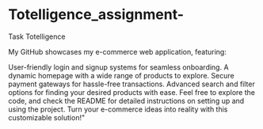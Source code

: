 # Totelligence_assignment-
Task  Totelligence 

My GitHub showcases my e-commerce web application, featuring:

User-friendly login and signup systems for seamless onboarding.
A dynamic homepage with a wide range of products to explore.
Secure payment gateways for hassle-free transactions.
Advanced search and filter options for finding your desired products with ease.
Feel free to explore the code, and check the README for detailed instructions on setting up and using the project. Turn your e-commerce ideas into reality with this customizable solution!"

